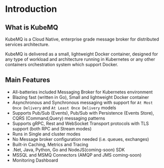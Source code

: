 # Introduction

## What is KubeMQ
KubeMQ is a Cloud Native, enterprise grade message broker for distributed services architecture. 

KubeMQ is delivered as a small, lightweight Docker container, designed for any type of workload and architecture running in Kubernetes or any other containers orchestration system which support Docker.

## Main Features
- All-batteries included Messaging Broker for Kubernetes environment 
- Blazing fast (written in Go), Small and lightweight Docker container
- Asynchronous and Synchronous messaging with support for `At Most Once Delivery` and `At Least Once Delivery` models
- Supports Pub/Sub (Events), Pub/Sub with Persistence (Events Store), CQRS (Command,Query) messaging patterns
- Supports gRPC, Rest and WebSocket Transport protocols with TLS support (both RPC and Stream modes)
- Runs in Single and cluster modes
- No Message broker configuration needed (i.e. queues, exchanges) 
- Built-in Caching, Metrics and Tracing
- .Net, Java, Python, Go and NodeJS(coming-soon) SDK   
- MSSQL and MSMQ Connectors (AMQP and JMS coming-soon)
- Monitoring Dashboard
